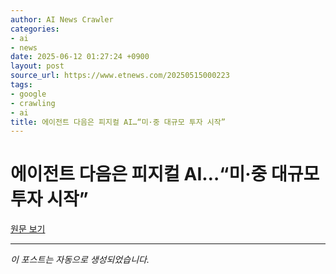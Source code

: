 ```yaml
---
author: AI News Crawler
categories:
- ai
- news
date: 2025-06-12 01:27:24 +0900
layout: post
source_url: https://www.etnews.com/20250515000223
tags:
- google
- crawling
- ai
title: 에이전트 다음은 피지컬 AI…“미·중 대규모 투자 시작”
---
```


# 에이전트 다음은 피지컬 AI…“미·중 대규모 투자 시작”

[원문 보기](https://www.etnews.com/20250515000223)

---
*이 포스트는 자동으로 생성되었습니다.*
